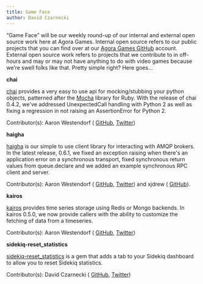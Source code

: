 ```yaml
---
title: Game Face
author: David Czarnecki
---
```

“Game Face” will be our weekly round-up of our internal and external open source work here at Agora Games. Internal open source refers to our public projects that you can find over at our [Agora Games GitHub](https://github.com/agoragames/) account. External open source work refers to projects that we contribute to in off-hours and may or may not have anything to do with video games because we’re swell folks like that. Pretty simple right? Here goes…

 **chai**

 [chai](https://github.com/agoragames/chai) provides a very easy to use api for mocking/stubbing your python objects, patterned after the [Mocha](http://mocha.rubyforge.org/) library for Ruby. With the release of chai 0.4.2, we've addressed UnexpectedCall handling with Python 2 as well as fixing a regression in not raising an AssertionError for Python 2.

 Contributor(s): Aaron Westendorf ( [GitHub](https://github.com/awestendorf/), [Twitter](https://twitter.com/WashUffize))

 **haigha**

 [haigha](https://github.com/agoragames/haigha) is our simple to use client library for interacting with AMQP brokers. In the latest release, 0.6.1, we fixed an exception raising when there's an application error on a synchronous transport, fixed synchronous return values from queue.declare and we added an example synchronous RPC client and server.

 Contributor(s): Aaron Westendorf ( [GitHub](https://github.com/awestendorf/), [Twitter](https://twitter.com/WashUffize)) and xjdrew ( [GitHub](https://github.com/xjdrew)).

 **kairos**

 [kairos](https://github.com/agoragames/kairos) provides time series storage using Redis or Mongo backends. In kairos 0.5.0, we now provide callers with the ability to customize the fetching of data from a timeseries.

 Contributor(s): Aaron Westendorf ( [GitHub](https://github.com/awestendorf/), [Twitter](https://twitter.com/WashUffize))

 **sidekiq-reset_statistics**

 [sidekiq-reset_statistics](https://github.com/czarneckid/sidekiq-reset_statistics) is a gem that adds a tab to your Sidekiq dashboard to allow you to reset Sidekiq statistics.

 Contributor(s): David Czarnecki ( [GitHub](https://github.com/czarneckid/), [Twitter](https://twitter.com/czarneckid))
